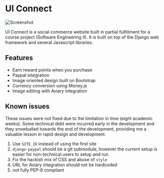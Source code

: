 # UI Connect

![Screenshot](https://raw.github.com/victorneo/uiconnect/development/screenshot.png)

UI Connect is a social commerce website built in partial fulfillment for a course project (Software Engineering II).
It is built on top of the Django web framework and several Javascript libraries.

## Features

* Earn reward points when you purchase
* Paypal integration
* Image oriented design built on Bootstrap
* Currency conversion using Money.js
* Image editing with Aviary integration

## Known issues

These issues were not fixed due to the limitation in time (eight academic weeks).
Some technical debt were incurred early in the development and they snowballed towards the end of the development,
providing me a valuable lesson in rapid design and development.

1. Use `SITE_ID` instead of using the first site
2. `django-paypal` should be a git submodule, however the current setup is easier for non-technical users to setup and run
3. Fix the hackish mix of CSS and abuse of `style`
4. URL for Aviary integration should not be hardcoded
5. not fully PEP-8 compliant
